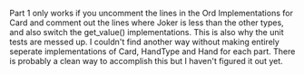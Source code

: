 Part 1 only works if you uncomment the lines in the Ord Implementations for Card and comment out the lines where Joker is less than the other types, and also switch the get_value() implementations. This is also why the unit tests are messed up.
I couldn't find another way without making entirely seperate implementations of Card, HandType and Hand for each part. There is probably a clean way to accomplish this but I haven't figured it out yet.
